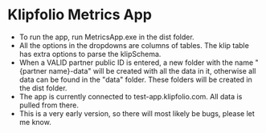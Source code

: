 Klipfolio Metrics App
===================
- To run the app, run MetricsApp.exe in the dist folder.
- All the options in the dropdowns are columns of tables. The klip table has extra options to parse the klipSchema.
- When a VALID partner public ID is entered, a new folder with the name "{partner name}-data" will be created with all the data in it, otherwise all data can be found in the "data" folder. These folders will be created in the dist folder.
- The app is currently connected to test-app.klipfolio.com. All data is pulled from there.
- This is a very early version, so there will most likely be bugs, please let me know.